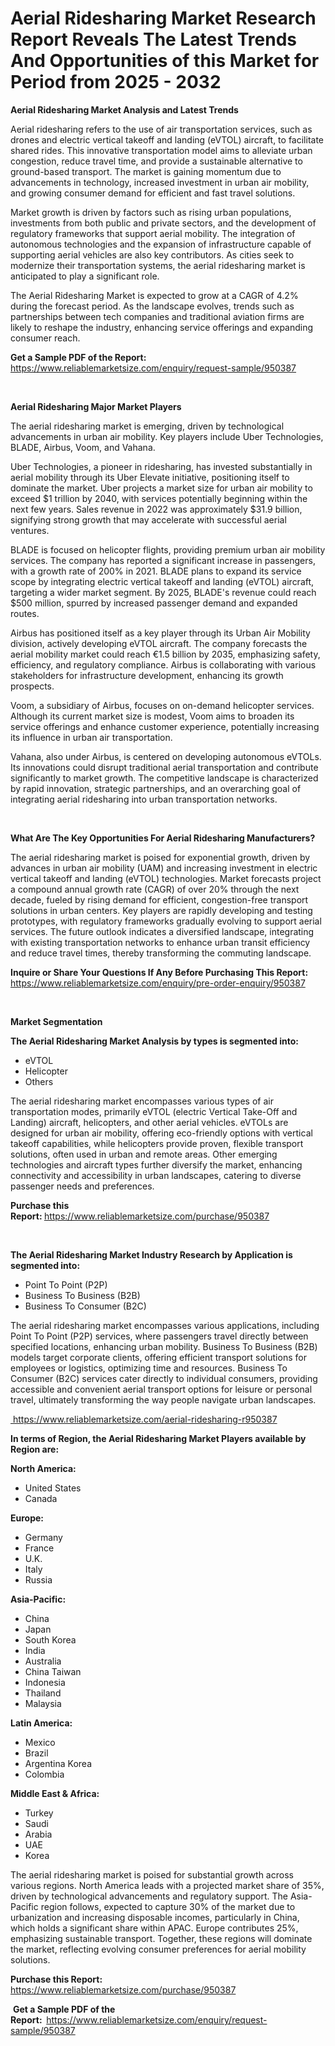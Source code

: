 <p><h1>Aerial Ridesharing Market Research Report Reveals The Latest Trends And Opportunities of this Market for Period from 2025 - 2032</h1></p><p><strong>Aerial Ridesharing Market Analysis and Latest Trends</strong></p>
<p><p>Aerial ridesharing refers to the use of air transportation services, such as drones and electric vertical takeoff and landing (eVTOL) aircraft, to facilitate shared rides. This innovative transportation model aims to alleviate urban congestion, reduce travel time, and provide a sustainable alternative to ground-based transport. The market is gaining momentum due to advancements in technology, increased investment in urban air mobility, and growing consumer demand for efficient and fast travel solutions. </p><p>Market growth is driven by factors such as rising urban populations, investments from both public and private sectors, and the development of regulatory frameworks that support aerial mobility. The integration of autonomous technologies and the expansion of infrastructure capable of supporting aerial vehicles are also key contributors. As cities seek to modernize their transportation systems, the aerial ridesharing market is anticipated to play a significant role. </p><p>The Aerial Ridesharing Market is expected to grow at a CAGR of 4.2% during the forecast period. As the landscape evolves, trends such as partnerships between tech companies and traditional aviation firms are likely to reshape the industry, enhancing service offerings and expanding consumer reach.</p></p>
<p><strong>Get a Sample PDF of the Report:&nbsp;</strong> <a href="https://www.reliablemarketsize.com/enquiry/request-sample/950387?utm_campaign=2756&utm_medium=2&utm_source=Github&utm_content=ia&utm_term=16042025&utm_id=aerial-ridesharing">https://www.reliablemarketsize.com/enquiry/request-sample/950387</a></p>
<p>&nbsp;</p>
<p><strong>Aerial Ridesharing Major Market Players</strong></p>
<p><p>The aerial ridesharing market is emerging, driven by technological advancements in urban air mobility. Key players include Uber Technologies, BLADE, Airbus, Voom, and Vahana.</p><p>Uber Technologies, a pioneer in ridesharing, has invested substantially in aerial mobility through its Uber Elevate initiative, positioning itself to dominate the market. Uber projects a market size for urban air mobility to exceed $1 trillion by 2040, with services potentially beginning within the next few years. Sales revenue in 2022 was approximately $31.9 billion, signifying strong growth that may accelerate with successful aerial ventures.</p><p>BLADE is focused on helicopter flights, providing premium urban air mobility services. The company has reported a significant increase in passengers, with a growth rate of 200% in 2021. BLADE plans to expand its service scope by integrating electric vertical takeoff and landing (eVTOL) aircraft, targeting a wider market segment. By 2025, BLADE's revenue could reach $500 million, spurred by increased passenger demand and expanded routes.</p><p>Airbus has positioned itself as a key player through its Urban Air Mobility division, actively developing eVTOL aircraft. The company forecasts the aerial mobility market could reach €1.5 billion by 2035, emphasizing safety, efficiency, and regulatory compliance. Airbus is collaborating with various stakeholders for infrastructure development, enhancing its growth prospects.</p><p>Voom, a subsidiary of Airbus, focuses on on-demand helicopter services. Although its current market size is modest, Voom aims to broaden its service offerings and enhance customer experience, potentially increasing its influence in urban air transportation.</p><p>Vahana, also under Airbus, is centered on developing autonomous eVTOLs. Its innovations could disrupt traditional aerial transportation and contribute significantly to market growth. The competitive landscape is characterized by rapid innovation, strategic partnerships, and an overarching goal of integrating aerial ridesharing into urban transportation networks.</p></p>
<p>&nbsp;</p>
<p><strong>What Are The Key Opportunities For Aerial Ridesharing Manufacturers?</strong></p>
<p><p>The aerial ridesharing market is poised for exponential growth, driven by advances in urban air mobility (UAM) and increasing investment in electric vertical takeoff and landing (eVTOL) technologies. Market forecasts project a compound annual growth rate (CAGR) of over 20% through the next decade, fueled by rising demand for efficient, congestion-free transport solutions in urban centers. Key players are rapidly developing and testing prototypes, with regulatory frameworks gradually evolving to support aerial services. The future outlook indicates a diversified landscape, integrating with existing transportation networks to enhance urban transit efficiency and reduce travel times, thereby transforming the commuting landscape.</p></p>
<p><strong>Inquire or Share Your Questions If Any Before Purchasing This Report:</strong> <a href="https://www.reliablemarketsize.com/enquiry/pre-order-enquiry/950387?utm_campaign=2756&utm_medium=2&utm_source=Github&utm_content=ia&utm_term=16042025&utm_id=aerial-ridesharing">https://www.reliablemarketsize.com/enquiry/pre-order-enquiry/950387</a></p>
<p>&nbsp;</p>
<p><strong>Market Segmentation</strong></p>
<p><strong>The Aerial Ridesharing Market Analysis by types is segmented into:</strong></p>
<p><ul><li>eVTOL</li><li>Helicopter</li><li>Others</li></ul></p>
<p><p>The aerial ridesharing market encompasses various types of air transportation modes, primarily eVTOL (electric Vertical Take-Off and Landing) aircraft, helicopters, and other aerial vehicles. eVTOLs are designed for urban air mobility, offering eco-friendly options with vertical takeoff capabilities, while helicopters provide proven, flexible transport solutions, often used in urban and remote areas. Other emerging technologies and aircraft types further diversify the market, enhancing connectivity and accessibility in urban landscapes, catering to diverse passenger needs and preferences.</p></p>
<p><strong>Purchase this Report:&nbsp;</strong><a href="https://www.reliablemarketsize.com/purchase/950387?utm_campaign=2756&utm_medium=2&utm_source=Github&utm_content=ia&utm_term=16042025&utm_id=aerial-ridesharing">https://www.reliablemarketsize.com/purchase/950387</a></p>
<p>&nbsp;</p>
<p><strong>The Aerial Ridesharing Market Industry Research by Application is segmented into:</strong></p>
<p><ul><li>Point To Point (P2P)</li><li>Business To Business (B2B)</li><li>Business To Consumer (B2C)</li></ul></p>
<p><p>The aerial ridesharing market encompasses various applications, including Point To Point (P2P) services, where passengers travel directly between specified locations, enhancing urban mobility. Business To Business (B2B) models target corporate clients, offering efficient transport solutions for employees or logistics, optimizing time and resources. Business To Consumer (B2C) services cater directly to individual consumers, providing accessible and convenient aerial transport options for leisure or personal travel, ultimately transforming the way people navigate urban landscapes.</p></p>
<p><a href="https://www.reliablemarketsize.com/aerial-ridesharing-r950387?utm_campaign=2756&utm_medium=2&utm_source=Github&utm_content=ia&utm_term=16042025&utm_id=aerial-ridesharing">&nbsp;https://www.reliablemarketsize.com/aerial-ridesharing-r950387</a></p>
<p><strong>In terms of Region, the Aerial Ridesharing Market Players available by Region are:</strong></p>
<p>
    <p> <strong> North America: </strong>
        <ul>
            <li>United States</li>
            <li>Canada</li>
        </ul>
        </p> 
    <p> <strong> Europe: </strong>
        <ul>
            <li>Germany</li>
            <li>France</li>
            <li>U.K.</li>
            <li>Italy</li>
            <li>Russia</li>
        </ul>
        </p> 
    <p> <strong> Asia-Pacific: </strong>
        <ul>
            <li>China</li>
            <li>Japan</li>
            <li>South Korea</li>
            <li>India</li>
            <li>Australia</li>
            <li>China Taiwan</li>
            <li>Indonesia</li>
            <li>Thailand</li>
            <li>Malaysia</li>
        </ul>
        </p> 
    <p> <strong> Latin America: </strong>
        <ul>
            <li>Mexico</li>
            <li>Brazil</li>
            <li>Argentina Korea</li>
            <li>Colombia</li>
        </ul>
        </p> 
    <p> <strong> Middle East & Africa: </strong>
        <ul>
            <li>Turkey</li>
            <li>Saudi</li>
            <li>Arabia</li>
            <li>UAE</li>
            <li>Korea</li>
        </ul>
    </p>
    </p>
<p><p>The aerial ridesharing market is poised for substantial growth across various regions. North America leads with a projected market share of 35%, driven by technological advancements and regulatory support. The Asia-Pacific region follows, expected to capture 30% of the market due to urbanization and increasing disposable incomes, particularly in China, which holds a significant share within APAC. Europe contributes 25%, emphasizing sustainable transport. Together, these regions will dominate the market, reflecting evolving consumer preferences for aerial mobility solutions.</p></p>
<p><strong>Purchase this Report: </strong><a href="https://www.reliablemarketsize.com/purchase/950387?utm_campaign=2756&utm_medium=2&utm_source=Github&utm_content=ia&utm_term=16042025&utm_id=aerial-ridesharing">https://www.reliablemarketsize.com/purchase/950387</a></p>
<p>&nbsp;<strong>Get a Sample PDF of the Report:&nbsp;&nbsp;</strong><a href="https://www.reliablemarketsize.com/enquiry/request-sample/950387?utm_campaign=2756&utm_medium=2&utm_source=Github&utm_content=ia&utm_term=16042025&utm_id=aerial-ridesharing">https://www.reliablemarketsize.com/enquiry/request-sample/950387</a></p>
<p><strong></strong></p>
<p><p></p><p></p><p></p></p>